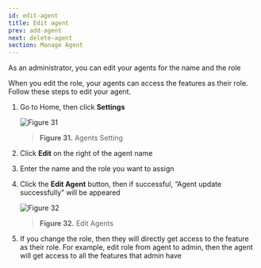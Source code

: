 ```yaml
---
id: edit-agent
title: Edit agent
prev: add-agent
next: delete-agent
section: Manage Agent
---
```


As an administrator, you can edit your agents for the name and the role

When you edit the role, your agents can access the features as their role. Follow these steps to edit your agent.

1. Go to Home, then click **Settings**

    ![Figure 31](/assets/images/products/kata-omnichat/image31.png)

    > **Figure 31.** Agents Setting

2. Click **Edit** on the right of the agent name
3. Enter the name and the role you want to assign
4. Click the **Edit Agent** button, then if successful, “Agent update successfully” will be appeared

    ![Figure 32](/assets/images/products/kata-omnichat/image32.png)

    > **Figure 32.** Edit Agents

5. If you change the role, then they will directly get access to the feature as their role. For example, edit role from agent to admin, then the agent will get access to all the features that admin have
